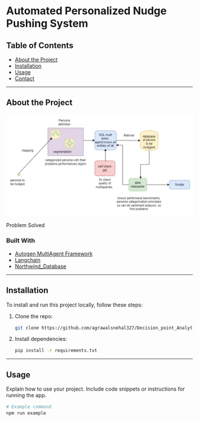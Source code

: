 # Automated Personalized Nudge Pushing System

## Table of Contents

- [About the Project](#about-the-project)
- [Installation](#installation)
- [Usage](#usage)
- [Contact](#contact)

---

## About the Project
![Flowchart](./Flowchart.jpg)

Problem Solved

### Built With

- [Autogen MultiAgent Framework](https://microsoft.github.io/autogen/docs/Use-Cases/agent_chat/)
- [Langchain](https://www.langchain.com/)
- [Northwind_Database](https://github.com/Microsoft/sql-server-samples/tree/master/samples/databases/northwind-pubs)

---



## Installation

To install and run this project locally, follow these steps:

1. Clone the repo:
    ```bash
    git clone https://github.com/agrawalsnehal327/Decision_point_Analytics.git
    ```

2. Install dependencies:
    ```bash
    pip install -r requirements.txt

    ```



---

## Usage

Explain how to use your project. Include code snippets or instructions for running the app.

```bash
# Example command
npm run example
